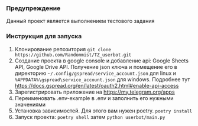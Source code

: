 ### Предупреждение
Данный проект является выполнением тестового задания

### Инструкция для запуска
1. Клонирование репозитория `git clone https://github.com/Randommist/TZ_userbot.git`
2. Создание проекта в google console и добавление api: Google Sheets API, Google Drive API. Получение json ключа и помещение его в директорию `~/.config/gspread/service_account.json` для linux и `%APPDATA%\gspread\service_account.json` для windows. Подробнее тут https://docs.gspread.org/en/latest/oauth2.html#enable-api-access
3. Зарегистрировать приложение на https://my.telegram.org/apps
4. Переименовать .env-example в .env и заполнить его нужными значениями
5. Установка зависимостей. Для этого вам нужен poetry. `poetry install`
6. Запуск проекта: `poetry shell` затем `python userbot/main.py`